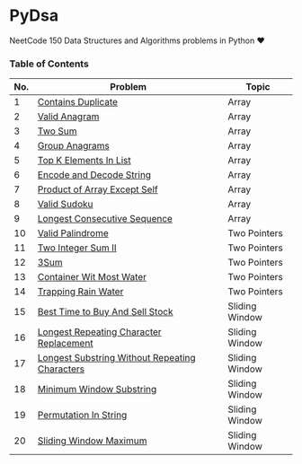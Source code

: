 # PyDsa
NeetCode 150 Data Structures and Algorithms problems in Python ❤


### Table of Contents

|  No.  |                                           Problem                                                                      |  Topic   | 
| ----- | ---------------------------------------------------------------------------------------------------------------------- | -------- |
|  1    | [Contains Duplicate](https://github.com/yash872/PyDsa_NeetCode/blob/main/Array_and_Hashing/Contains_Duplicate.py)|  Array   |
|  2    | [Valid Anagram](https://github.com/yash872/PyDsa_NeetCode/blob/main/Array_and_Hashing/Valid_Anagram.py)|  Array   |
|  3    | [Two Sum](https://github.com/yash872/PyDsa_NeetCode/blob/main/Array_and_Hashing/Two_Sum.py)|  Array   |
|  4    | [Group Anagrams](https://github.com/yash872/PyDsa_NeetCode/blob/main/Array_and_Hashing/Group_Anagrams.py)|  Array   |
|  5    | [Top K Elements In List](https://github.com/yash872/PyDsa_NeetCode/blob/main/Array_and_Hashing/Top_K_Elements_In_List.py)|  Array   |
|  6    | [Encode and Decode String](https://github.com/yash872/PyDsa_NeetCode/blob/main/Array_and_Hashing/String_Encode_and_Decode.py)|  Array   |
|  7    | [Product of Array Except Self](https://github.com/yash872/PyDsa_NeetCode/blob/main/Array_and_Hashing/Product_of_Array_Excluding_Self.py)|  Array   |
|  8    | [Valid Sudoku](https://github.com/yash872/PyDsa_NeetCode/blob/main/Array_and_Hashing/Valid_Sudoku.py)|  Array   |
|  9    | [Longest Consecutive Sequence](https://github.com/yash872/PyDsa_NeetCode/blob/main/Array_and_Hashing/Longest_Consecutive_Sequence.py)|  Array   |
|  10   | [Valid Palindrome](https://github.com/yash872/PyDsa_NeetCode/blob/main/Two_Pointers/Valid_Palindrome.py)|  Two Pointers   |
|  11   | [Two Integer Sum II](https://github.com/yash872/PyDsa_NeetCode/blob/main/Two_Pointers/Two_Integer_Sum_II.py)|  Two Pointers   |
|  12   | [3Sum](https://github.com/yash872/PyDsa_NeetCode/blob/main/Two_Pointers/3Sum.py)|  Two Pointers   |
|  13   | [Container Wit Most Water](https://github.com/yash872/PyDsa_NeetCode/blob/main/Two_Pointers/Container_With_Most_Water.py)|  Two Pointers   |
|  14   | [Trapping Rain Water](https://github.com/yash872/PyDsa_NeetCode/blob/main/Two_Pointers/Trapping_Rain_Water.py)|  Two Pointers   |
|  15   | [Best Time to Buy And Sell Stock](https://github.com/yash872/PyDsa_NeetCode/blob/main/Sliding_Window/Best_Time_to_Buy_And_Sell_Stock.py)|  Sliding Window   |
|  16   | [Longest Repeating Character Replacement](https://github.com/yash872/PyDsa_NeetCode/blob/main/Sliding_Window/Longest_Repeating_Substring_With_Replacement.py)|  Sliding Window   |
|  17   | [Longest Substring Without Repeating Characters](https://github.com/yash872/PyDsa_NeetCode/blob/main/Sliding_Window/Longest_Substring_Without_Duplicates.py)|  Sliding Window   |
|  18   | [Minimum Window Substring](https://github.com/yash872/PyDsa_NeetCode/blob/main/Sliding_Window/Minimum_Window_With_Characters.py)|  Sliding Window   |
|  19   | [Permutation In String](https://github.com/yash872/PyDsa_NeetCode/blob/main/Sliding_Window/Permutation_String.py)|  Sliding Window   |
|  20   | [Sliding Window Maximum](https://github.com/yash872/PyDsa_NeetCode/blob/main/Sliding_Window/Sliding_Window_Maximum.py)|  Sliding Window   |

